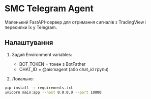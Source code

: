 # SMC Telegram Agent

Маленький FastAPI-сервер для отримання сигналів з TradingView і пересилки їх у Telegram.

## Налаштування
1. Задай Environment variables:
   - BOT_TOKEN = токен з BotFather
   - CHAT_ID = @aismagent (або chat_id групи)

2. Локально:
```bash
pip install -r requirements.txt
uvicorn main:app --host 0.0.0.0 --port 10000
